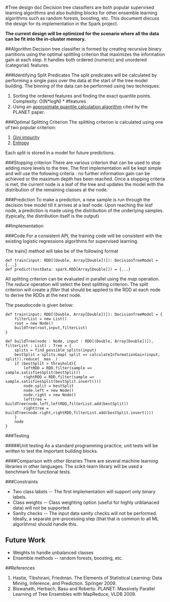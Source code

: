 #Tree design doc
Decision tree classifiers are both popular supervised learning algorithms and also building blocks for other ensemble learning algorithms such as random forests, boosting, etc. This document discuss the design for its implementation in the Spark project.

**The current design will be optimized for the scenario where all the data can be fit into the in-cluster memory.**

##Algorithm
Decision tree classifier is formed by creating recursive binary partitions using the optimal splitting criterion that maximizes the information gain at each step. It handles both ordered (numeric) and unordered (categorial) features.

###Identifying Split Predicates
The split predicates will be calculated by performing a single pass over the data  at the start of the tree model building. The binning of the data can be performed using two techniques:

1. Sorting the ordered features and finding the exact quantile points. Complexity: O(N*logN) * #features
2. Using an [approximate quantile calculation algorithm](http://infolab.stanford.edu/~manku/papers/99sigmod-unknown.pdf) cited by the PLANET paper. 

###Optimal Splitting Criterion
The splitting criterion is calculated using one of two popular criterion:

1. [Gini impurity](http://en.wikipedia.org/wiki/Gini_coefficient)
2. [Entropy](http://en.wikipedia.org/wiki/Information_gain_in_decision_trees)

Each split is stored in a model for future predictions.

###Stopping criterion
There are various criterion that can be used to stop adding more levels to the tree. The first implementation will be kept simple and will use the following criteria : no further information gain can be achieved or the maximum depth has been reached. Once a stopping criteria is met, the current node is a leaf of the tree and updates the model with the distribution of the remaining classes at the node.

###Prediction
To make a prediction, a new sample is run through the decision tree model till it arrives at a leaf node. Upon reaching the leaf node, a prediction is made using the distribution of the underlying samples. (typically, the distribution itself is the output)

##Implementation

###Code
For a consistent API, the training code will be consistent with the existing logistic regressions algorithms for supervised learning.

The train() method will take be of the following format

    def train(input: RDD[(Double, Array[Double])]): DecisionTreeModel = {...}
    def predict(testData: spark.RDD[Array[Double]]) = {...}

All splitting criterion can be evaluated in parallel using the *map* operation. The *reduce* operation will select the best splitting criterion. The split criterion will create a *filter* that should be applied to the RDD at each node to derive the RDDs at the next node.

The pseudocode is given below:

    def train(input: RDD[(Double, Array[Double])]): DecisionTreeModel = {
		filterList = new List()
		root = new Node()
		buildTree(root,input,filterList)
	}
	
	def buildTree(node : Node, input : RDD[(Double, Array[Double])]), filterList : List) : Tree = {
		splits = find_possible_splits(input)
		bestSplit = splits.map( split => calculateInformationGain(input, split)).reduce(_ max _)
		if (bestSplit > threshold){
			leftRDD = RDD.filter(sample => sample.satisfiesSplit(bestSplit))
			rightRDD = RDD.filter(sample => sample.satisfiesSplit(bestSplit.invert()))
			node.split = bestSplit
			node.left = new Node()
			node.right = new Node()
			lefttree = buildTree(node.left,leftRDD,filterList.add(bestSplit))
			righttree = buildTree(node.right,rightRDD,filterList.add(bestSplit.invert()))
		}
		node
	}

###Testing

#####Unit testing
As a standard programming practice, unit tests will be written to test the important building blocks.

####Comparison with other libraries
There are several machine learning libraries in other languages. The scikit-learn library will be used a benchmark for functional tests.

###Constraints
+ Two class labels -- The first implementation will support only binary labels.
+ Class weights -- Class weighting option (useful for highly unblanaced data) will not be supported
+ Sanity checks -- The input data sanity checks will not be performed. Ideally, a separate pre-processing step (that that is common to all ML algorithms) should handle this.

## Future Work
+ Weights to handle unbalanced classes
+ Ensemble methods -- random forests, boosting, etc.

##References
1. Hastie, Tibshirani, Friedman. The Elements of Statistical Learning: Data Mining, Inference, and Prediction. Springer 2009.
2. Biswanath, Herbach, Basu and Roberto. PLANET: Massively Parallel Learning of Tree Ensembles with MapReduce, VLDB 2009.